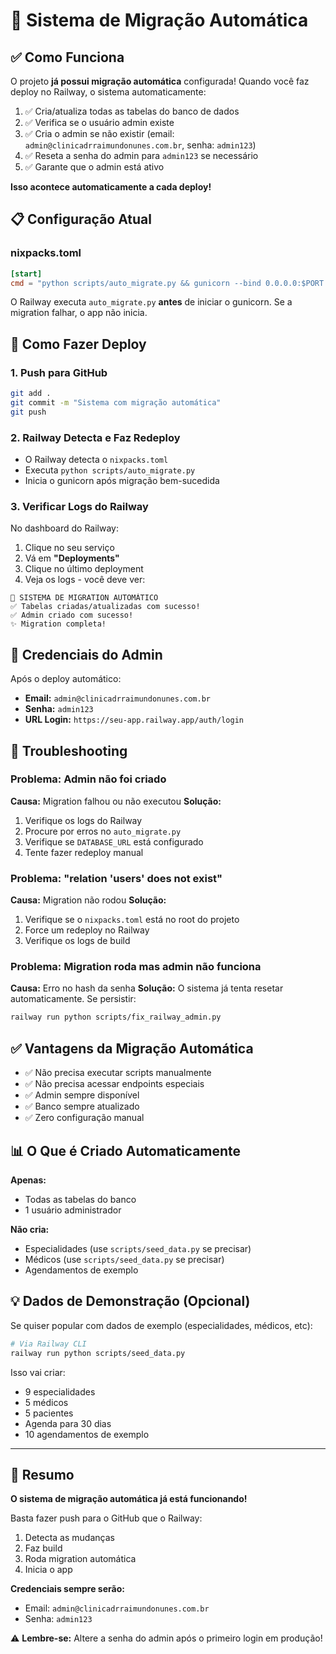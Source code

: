 # 🚀 Sistema de Migração Automática

## ✅ Como Funciona

O projeto **já possui migração automática** configurada! Quando você faz deploy no Railway, o sistema automaticamente:

1. ✅ Cria/atualiza todas as tabelas do banco de dados
2. ✅ Verifica se o usuário admin existe
3. ✅ Cria o admin se não existir (email: `admin@clinicadrraimundonunes.com.br`, senha: `admin123`)
4. ✅ Reseta a senha do admin para `admin123` se necessário
5. ✅ Garante que o admin está ativo

**Isso acontece automaticamente a cada deploy!**

## 📋 Configuração Atual

### nixpacks.toml
```toml
[start]
cmd = "python scripts/auto_migrate.py && gunicorn --bind 0.0.0.0:$PORT --workers 2 --timeout 120 main:app"
```

O Railway executa `auto_migrate.py` **antes** de iniciar o gunicorn. Se a migration falhar, o app não inicia.

## 🔧 Como Fazer Deploy

### 1. Push para GitHub
```bash
git add .
git commit -m "Sistema com migração automática"
git push
```

### 2. Railway Detecta e Faz Redeploy
- O Railway detecta o `nixpacks.toml`
- Executa `python scripts/auto_migrate.py`
- Inicia o gunicorn após migração bem-sucedida

### 3. Verificar Logs do Railway
No dashboard do Railway:
1. Clique no seu serviço
2. Vá em **"Deployments"**
3. Clique no último deployment
4. Veja os logs - você deve ver:
```
🚀 SISTEMA DE MIGRATION AUTOMÁTICO
✅ Tabelas criadas/atualizadas com sucesso!
✅ Admin criado com sucesso!
✨ Migration completa!
```

## 🔑 Credenciais do Admin

Após o deploy automático:
- **Email:** `admin@clinicadrraimundonunes.com.br`
- **Senha:** `admin123`
- **URL Login:** `https://seu-app.railway.app/auth/login`

## 🐛 Troubleshooting

### Problema: Admin não foi criado
**Causa:** Migration falhou ou não executou
**Solução:**
1. Verifique os logs do Railway
2. Procure por erros no `auto_migrate.py`
3. Verifique se `DATABASE_URL` está configurado
4. Tente fazer redeploy manual

### Problema: "relation 'users' does not exist"
**Causa:** Migration não rodou
**Solução:**
1. Verifique se o `nixpacks.toml` está no root do projeto
2. Force um redeploy no Railway
3. Verifique os logs de build

### Problema: Migration roda mas admin não funciona
**Causa:** Erro no hash da senha
**Solução:** O sistema já tenta resetar automaticamente. Se persistir:
```bash
railway run python scripts/fix_railway_admin.py
```

## ✅ Vantagens da Migração Automática

- ✅ Não precisa executar scripts manualmente
- ✅ Não precisa acessar endpoints especiais
- ✅ Admin sempre disponível
- ✅ Banco sempre atualizado
- ✅ Zero configuração manual

## 📊 O Que é Criado Automaticamente

**Apenas:**
- Todas as tabelas do banco
- 1 usuário administrador

**Não cria:**
- Especialidades (use `scripts/seed_data.py` se precisar)
- Médicos (use `scripts/seed_data.py` se precisar)
- Agendamentos de exemplo

## 💡 Dados de Demonstração (Opcional)

Se quiser popular com dados de exemplo (especialidades, médicos, etc):

```bash
# Via Railway CLI
railway run python scripts/seed_data.py
```

Isso vai criar:
- 9 especialidades
- 5 médicos
- 5 pacientes
- Agenda para 30 dias
- 10 agendamentos de exemplo

---

## 🎯 Resumo

**O sistema de migração automática já está funcionando!** 

Basta fazer push para o GitHub que o Railway:
1. Detecta as mudanças
2. Faz build
3. Roda migration automática
4. Inicia o app

**Credenciais sempre serão:**
- Email: `admin@clinicadrraimundonunes.com.br`
- Senha: `admin123`

⚠️ **Lembre-se:** Altere a senha do admin após o primeiro login em produção!
